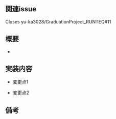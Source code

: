 ## 関連issue
Closes yu-ka3028/GraduationProject_RUNTEQ#11

## 概要
<!--このPull Requestの目的を簡潔に説明してください。-->
- 

## 実装内容
- 変更点1<br>

- 変更点2<br>

## 備考
